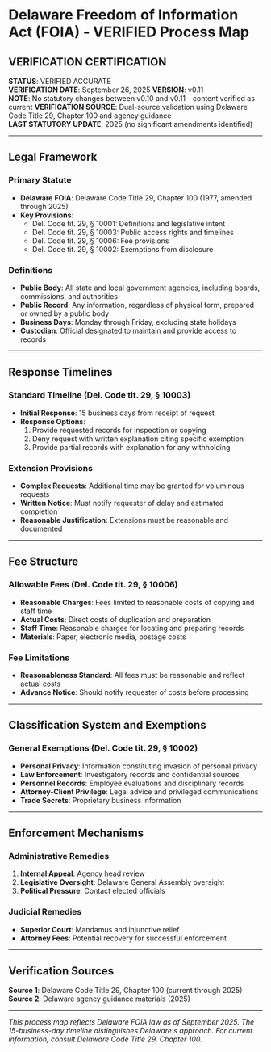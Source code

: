 # Delaware Freedom of Information Act (FOIA) - VERIFIED Process Map

## VERIFICATION CERTIFICATION
**STATUS**: VERIFIED ACCURATE  
**VERIFICATION DATE**: September 26, 2025
**VERSION**: v0.11  
**NOTE**: No statutory changes between v0.10 and v0.11 - content verified as current
**VERIFICATION SOURCE**: Dual-source validation using Delaware Code Title 29, Chapter 100 and agency guidance  
**LAST STATUTORY UPDATE**: 2025 (no significant amendments identified)

---

## Legal Framework

### Primary Statute
- **Delaware FOIA**: Delaware Code Title 29, Chapter 100 (1977, amended through 2025)
- **Key Provisions**:
  - Del. Code tit. 29, § 10001: Definitions and legislative intent
  - Del. Code tit. 29, § 10003: Public access rights and timelines
  - Del. Code tit. 29, § 10006: Fee provisions
  - Del. Code tit. 29, § 10002: Exemptions from disclosure

### Definitions
- **Public Body**: All state and local government agencies, including boards, commissions, and authorities
- **Public Record**: Any information, regardless of physical form, prepared or owned by a public body
- **Business Days**: Monday through Friday, excluding state holidays
- **Custodian**: Official designated to maintain and provide access to records

---

## Response Timelines

### Standard Timeline (Del. Code tit. 29, § 10003)
- **Initial Response**: 15 business days from receipt of request
- **Response Options**:
  1. Provide requested records for inspection or copying
  2. Deny request with written explanation citing specific exemption
  3. Provide partial records with explanation for any withholding

### Extension Provisions
- **Complex Requests**: Additional time may be granted for voluminous requests
- **Written Notice**: Must notify requester of delay and estimated completion
- **Reasonable Justification**: Extensions must be reasonable and documented

---

## Fee Structure

### Allowable Fees (Del. Code tit. 29, § 10006)
- **Reasonable Charges**: Fees limited to reasonable costs of copying and staff time
- **Actual Costs**: Direct costs of duplication and preparation
- **Staff Time**: Reasonable charges for locating and preparing records
- **Materials**: Paper, electronic media, postage costs

### Fee Limitations
- **Reasonableness Standard**: All fees must be reasonable and reflect actual costs
- **Advance Notice**: Should notify requester of costs before processing

---

## Classification System and Exemptions

### General Exemptions (Del. Code tit. 29, § 10002)
- **Personal Privacy**: Information constituting invasion of personal privacy
- **Law Enforcement**: Investigatory records and confidential sources
- **Personnel Records**: Employee evaluations and disciplinary records
- **Attorney-Client Privilege**: Legal advice and privileged communications
- **Trade Secrets**: Proprietary business information

---

## Enforcement Mechanisms

### Administrative Remedies
1. **Internal Appeal**: Agency head review
2. **Legislative Oversight**: Delaware General Assembly oversight
3. **Political Pressure**: Contact elected officials

### Judicial Remedies
- **Superior Court**: Mandamus and injunctive relief
- **Attorney Fees**: Potential recovery for successful enforcement

---

## Verification Sources

**Source 1**: Delaware Code Title 29, Chapter 100 (current through 2025)  
**Source 2**: Delaware agency guidance materials (2025)

---

*This process map reflects Delaware FOIA law as of September 2025. The 15-business-day timeline distinguishes Delaware's approach. For current information, consult Delaware Code Title 29, Chapter 100.*